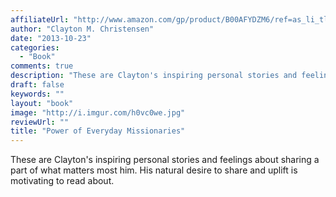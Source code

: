```yaml
---
affiliateUrl: "http://www.amazon.com/gp/product/B00AFYDZM6/ref=as_li_tl?ie=UTF8&camp=1789&creative=390957&creativeASIN=B00AFYDZM6&linkCode=as2&tag=jaktre-20&linkId=2AGXTLY2Z7BXLZ6J"
author: "Clayton M. Christensen"
date: "2013-10-23"
categories:
  - "Book"
comments: true
description: "These are Clayton's inspiring personal stories and feelings about sharing a part of what matters most him.  His natural desire to share and uplift is "
draft: false
keywords: ""
layout: "book"
image: "http://i.imgur.com/h0vc0we.jpg"
reviewUrl: ""
title: "Power of Everyday Missionaries"
---
```


These are Clayton's inspiring personal stories and feelings about sharing a part of what matters most him.  His natural desire to share and uplift is motivating to read about.
